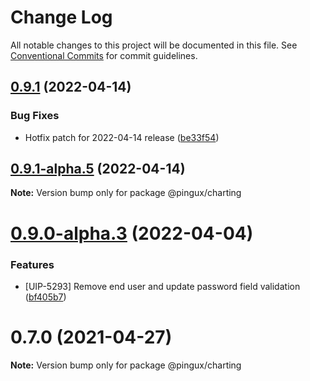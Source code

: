 # Change Log

All notable changes to this project will be documented in this file.
See [Conventional Commits](https://conventionalcommits.org) for commit guidelines.

## [0.9.1](https://gitlab.corp.pingidentity.com/ux/pingux/compare/@pingux/charting@0.9.1-alpha.5...@pingux/charting@0.9.1) (2022-04-14)


### Bug Fixes

* Hotfix patch for 2022-04-14 release ([be33f54](https://gitlab.corp.pingidentity.com/ux/pingux/commit/be33f5434620f4275df91cc5ecdc15985364666d))





## [0.9.1-alpha.5](https://gitlab.corp.pingidentity.com/ux/pingux/compare/@pingux/charting@0.9.0-alpha.3...@pingux/charting@0.9.1-alpha.5) (2022-04-14)

**Note:** Version bump only for package @pingux/charting





# [0.9.0-alpha.3](https://gitlab.corp.pingidentity.com/ux/pingux/compare/@pingux/charting@0.8.0...@pingux/charting@0.9.0-alpha.3) (2022-04-04)


### Features

* [UIP-5293] Remove end user and update password field validation ([bf405b7](https://gitlab.corp.pingidentity.com/ux/pingux/commit/bf405b7de571be4e0760981f4ddbdacb4a379a0f))





# 0.7.0 (2021-04-27)

**Note:** Version bump only for package @pingux/charting
